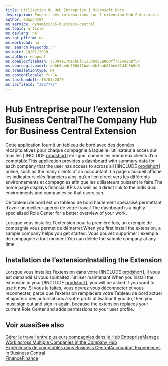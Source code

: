 ```yaml
---
title: Utilisation du Hub Entreprise | Microsoft Docs
description: Fournit des informations sur l’extension Hub Entreprise.
author: edupont04
ms.service: dynamics365-business-central
ms.topic: article
ms.devlang: na
ms.tgt_pltfrm: na
ms.workload: na
ms. search.keywords: ''
ms.date: 10/01/2020
ms.author: edupont
ms.openlocfilehash: c7304e170ecb6f71c3d0c85a80bff7c14a268f54
ms.sourcegitcommit: ddbb5cede750df1baba4b3eab8fbed6744b5b9d6
ms.translationtype: HT
ms.contentlocale: fr-CA
ms.lasthandoff: 10/01/2020
ms.locfileid: "3927777"
---
```

# <a name="the-company-hub-for-business-central-extension"></a><span data-ttu-id="a116a-103">Hub Entreprise pour l’extension Business Central</span><span class="sxs-lookup"><span data-stu-id="a116a-103">The Company Hub for Business Central Extension</span></span>

<span data-ttu-id="a116a-104">Cette application fournit un tableau de bord avec des données récapitulatives pour chaque compagnie à laquelle l’utilisateur a accès sur tous les [!INCLUDE [prodshort](includes/prodshort.md)] en ligne, comme les nombreux clients d’un comptable.</span><span class="sxs-lookup"><span data-stu-id="a116a-104">This application provides a dashboard with summary data for each company that the user has access to across all [!INCLUDE [prodshort](includes/prodshort.md)] online, such as the many clients of an accountant.</span></span> <span data-ttu-id="a116a-105">La page d’accueil affiche les indicateurs clés financiers ainsi qu’un lien direct vers les différents environnements et compagnies afin que les utilisateurs puissent le faire.</span><span class="sxs-lookup"><span data-stu-id="a116a-105">The home page displays financial KPIs as well as a direct link to the individual environments and companies so that users can.</span></span>

<span data-ttu-id="a116a-106">Ce tableau de bord est un tableau de bord hautement spécialisé permettant d’avoir un meilleur aperçu de votre travail.</span><span class="sxs-lookup"><span data-stu-id="a116a-106">The dashboard is a highly specialized Role Center for a better overview of your work.</span></span>

<span data-ttu-id="a116a-107">Lorsque vous installez l'extension pour la première fois, un exemple de compagnie vous permet de démarrer.</span><span class="sxs-lookup"><span data-stu-id="a116a-107">When you first install the extension, a sample company helps you get started.</span></span> <span data-ttu-id="a116a-108">Vous pouvez supprimer l'exemple de compagnie à tout moment.</span><span class="sxs-lookup"><span data-stu-id="a116a-108">You can delete the sample company at any time.</span></span>

## <a name="installing-the-extension"></a><span data-ttu-id="a116a-109">Installation de l’extension</span><span class="sxs-lookup"><span data-stu-id="a116a-109">Installing the Extension</span></span>

<span data-ttu-id="a116a-110">Lorsque vous installez l’extension dans votre [!INCLUDE [prodshort](includes/prodshort.md)], il vous est demandé si vous souhaitez l’utiliser maintenant.</span><span class="sxs-lookup"><span data-stu-id="a116a-110">When you install the extension in your [!INCLUDE [prodshort](includes/prodshort.md)], you will be asked if you want to use it now.</span></span> <span data-ttu-id="a116a-111">Si vous le faites, vous devrez vous déconnecter et vous reconnecter, parce que l’extension remplacera votre Tableau de bord actuel et ajoutera des autorisations à votre profil utilisateur.</span><span class="sxs-lookup"><span data-stu-id="a116a-111">If you do, then you must sign out and sign in again, because the extension replaces your current Role Center and adds permissions to your user profile.</span></span>

## <a name="see-also"></a><span data-ttu-id="a116a-112">Voir aussi</span><span class="sxs-lookup"><span data-stu-id="a116a-112">See also</span></span>

[<span data-ttu-id="a116a-113">Gérer le travail entre plusieurs compagnies dans le Hub Entreprise</span><span class="sxs-lookup"><span data-stu-id="a116a-113">Manage Work across Multiple Companies in the Company Hub</span></span>](company-hub.md)  
[<span data-ttu-id="a116a-114">Expériences de comptables dans Business Central</span><span class="sxs-lookup"><span data-stu-id="a116a-114">Accountant Experiences in Business Central </span></span>](finance-accounting.md)  
[<span data-ttu-id="a116a-115">Finance</span><span class="sxs-lookup"><span data-stu-id="a116a-115">Finance</span></span>](finance.md)  

